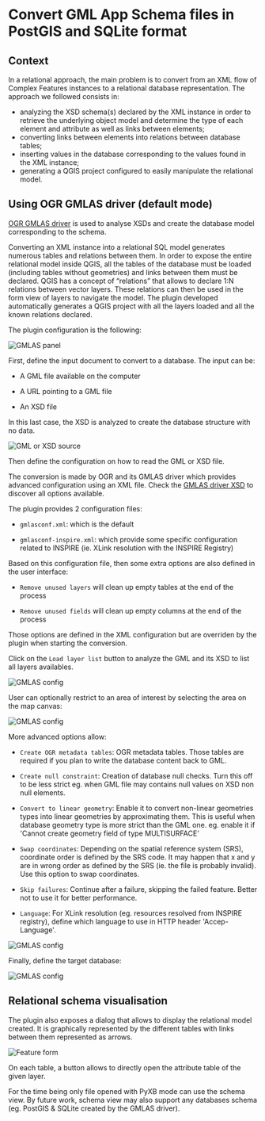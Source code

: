 # Convert GML App Schema files in PostGIS and SQLite format

## Context

In a relational approach, the main problem is to convert from an XML flow of Complex Features instances to a relational database representation. The approach we followed consists in:

* analyzing the XSD schema(s) declared by the  XML instance in order to retrieve the underlying object model and determine the type of each element and attribute as well as links between elements;
* converting links between elements into relations between database tables;
* inserting values in the database corresponding to the values found in the XML instance;
* generating a QGIS project configured to easily manipulate the relational model.


## Using OGR GMLAS driver (default mode)

[OGR GMLAS driver](http://www.gdal.org/drv_gmlas.html) is used to analyse XSDs and create the database model corresponding to the schema.


Converting an XML instance into a relational SQL model generates numerous tables and relations between them.
In order to expose the entire relational model inside QGIS, all the tables of the database must be loaded (including tables without geometries) and links between them must be declared.
QGIS has a concept of “relations” that allows to declare 1:N relations between vector layers. These relations can then be used in the form view of layers to navigate the model.
The plugin developed automatically generates a QGIS project with all the layers loaded and all the known relations declared.


The plugin configuration is the following:

![GMLAS panel](img/read-db-gmlas.png)


First, define the input document to convert to a database.
The input can be:

* A GML file available on the computer

* A URL pointing to a GML file

* An XSD file

In this last case, the XSD is analyzed to create the database
structure with no data.


![GML or XSD source](img/read-db-gmlas-source.png)



Then define the configuration on how to read the GML or XSD file.

The conversion is made by OGR and its GMLAS driver which provides
advanced configuration using an XML file. Check the [GMLAS driver XSD](https://svn.osgeo.org/gdal/trunk/gdal/data/gmlasconf.xsd)
to discover all options available.
 
The plugin provides 2 configuration files:

* ```gmlasconf.xml```: which is the default

* ```gmlasconf-inspire.xml```: which provide some specific configuration related to INSPIRE (ie. XLink resolution with the INSPIRE Registry)


Based on this configuration file, then some extra options are also defined in the user interface:

* ```Remove unused layers``` will clean up empty tables at the end of the process

* ```Remove unused fields``` will clean up empty columns at the end of the process

Those options are defined in the XML configuration but are overriden by the plugin when starting the conversion.

Click on the ```Load layer list``` button to analyze the GML and its XSD to list all layers availables.

![GMLAS config](img/read-db-gmlas-config.png)


User can optionally restrict to an area of interest by selecting the area on the map canvas:

![GMLAS config](img/read-db-gmlas-extent.png)

More advanced options allow:

* ```Create OGR metadata tables```: OGR metadata tables. Those tables are required if you plan to write the database content back to GML.

* ```Create null constraint```: Creation of database null checks. Turn this off to be less strict eg. when GML file may contains null values on XSD non null elements.

* ```Convert to linear geometry```: Enable it to convert non-linear geometries types into linear geometries by approximating them. This is useful when database geometry type is more strict than the GML one. eg. enable it if 'Cannot create geometry field of type MULTISURFACE'

* ```Swap coordinates```: Depending on the spatial reference system (SRS), coordinate order is defined by the SRS code. It may happen that x and y are in wrong order as defined by the SRS (ie. the file is probably invalid). Use this option to swap coordinates.

* ```Skip failures```: Continue after a failure, skipping the failed feature. Better not to use it for better performance.

* ```Language```: For XLink resolution (eg. resources resolved from INSPIRE registry), define which language to use in HTTP header 'Accep-Language'.

![GMLAS config](img/read-db-gmlas-otheroptions.png)


Finally, define the target database:


![GMLAS config](img/read-db-gmlas-target.png)






## Relational schema visualisation

The plugin also exposes a dialog that allows to display the relational model created. It is graphically represented by the different tables with links between them represented as arrows.


![Feature form](img/read-db-schema.png)

On each table, a button allows to directly open the attribute table of the given layer.


For the time being only file opened with PyXB mode can use 
the schema view. By future work, schema view may also 
support any databases schema (eg. PostGIS & SQLite created by the GMLAS driver). 

